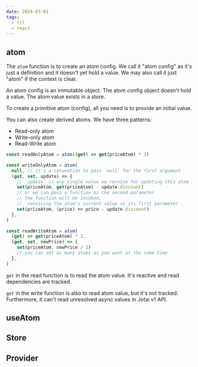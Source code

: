 ```yaml
---
date: 2024-03-01
tags:
  - til
  - react
---
```


## atom

The `atom` function is to create an atom config. We call it "atom config" as it's just a definition and it doesn't yet hold a value. We may also call it just "atom" if the context is clear.

An atom config is an immutable object. The atom config object doesn't hold a value. The atom value exists in a store.

To create a primitive atom (config), all you need is to provide an initial value.

You can also create derived atoms. We have three patterns:

- Read-only atom
- Write-only atom
- Read-Write atom

```js
const readOnlyAtom = atom((get) => get(priceAtom) * 2)

const writeOnlyAtom = atom(
  null, // it's a convention to pass `null` for the first argument
  (get, set, update) => {
    // `update` is any single value we receive for updating this atom
    set(priceAtom, get(priceAtom) - update.discount)
    // or we can pass a function as the second parameter
    // the function will be invoked,
    //  receiving the atom's current value as its first parameter
    set(priceAtom, (price) => price - update.discount)
  },
)

const readWriteAtom = atom(
  (get) => get(priceAtom) * 2,
  (get, set, newPrice) => {
    set(priceAtom, newPrice / 2)
    // you can set as many atoms as you want at the same time
  },
)
```

`get` in the read function is to read the atom value. It's reactive and read dependencies are tracked.

`get` in the write function is also to read atom value, but it's not tracked. Furthermore, it can't read unresolved async values in Jotai v1 API.





## useAtom


## Store



## Provider